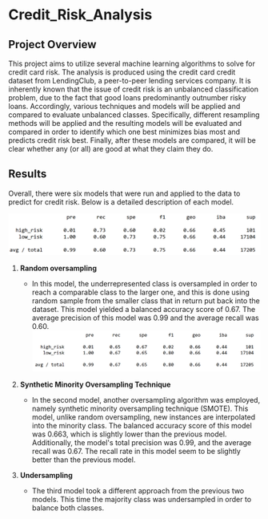 # Credit_Risk_Analysis

## Project Overview

This project aims to utilize several machine learning algorithms to solve for credit card risk. The analysis is produced using the credit card credit dataset from LendingClub, a peer-to-peer lending services company. It is inherently known that the issue of credit risk is an unbalanced classification problem, due to the fact that good loans predominantly outnumber risky loans. Accordingly, various techniques and models will be applied and compared to evaluate unbalanced classes. Specifically, different resampling methods will be applied and the resulting models will be evaluated and compared in order to identify which one best minimizes bias most and predicts credit risk best. Finally, after these models are compared, it will be clear whether any (or all) are good at what they claim they do.

## Results 

Overall, there were six models that were run and applied to the data to predict for credit risk. Below is a detailed description of each model.

![](https://github.com/NoorAlKubati/Credit_Risk_Analysis/blob/main/Model1.png)
1. **Random oversampling**
    - In this model, the underrepresented class is oversampled in order to reach a comparable class to the larger one, and this is done using random sample from the smaller class that in return put back into the dataset. This model yielded a balanced accuracy score of 0.67. The average precision of this model was 0.99 and the average recall was 0.60.
![](https://github.com/NoorAlKubati/Credit_Risk_Analysis/blob/main/Model2.png)
2. **Synthetic Minority Oversampling Technique**

    - In the second model, another oversampling algorithm was employed, namely synthetic minority oversampling technique (SMOTE). This model, unlike random oversampling, new instances are interpolated into the minority class. The balanced accuracy score of this model was 0.663, which is slightly lower than the previous model. Additionally, the model's total precision was 0.99, and the average recall was 0.67. The recall rate in this model seem to be slightly better than the previous model.
3. **Undersampling**
    - The third model took a different approach from the previous two models. This time the majority class was undersampled in order to balance both classes.
